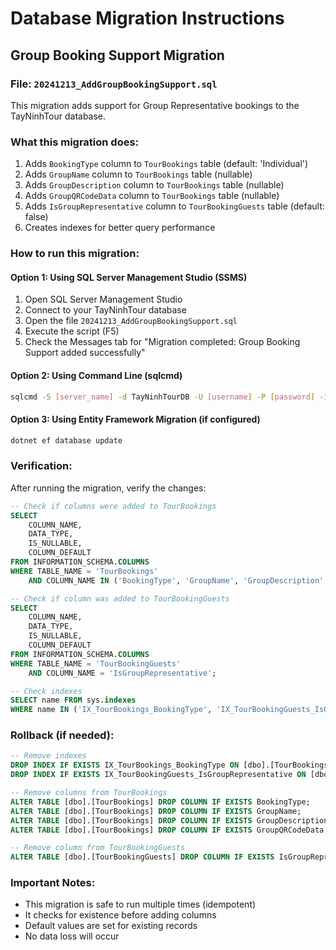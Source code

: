 # Database Migration Instructions

## Group Booking Support Migration

### File: `20241213_AddGroupBookingSupport.sql`

This migration adds support for Group Representative bookings to the TayNinhTour database.

### What this migration does:
1. Adds `BookingType` column to `TourBookings` table (default: 'Individual')
2. Adds `GroupName` column to `TourBookings` table (nullable)
3. Adds `GroupDescription` column to `TourBookings` table (nullable)
4. Adds `GroupQRCodeData` column to `TourBookings` table (nullable)
5. Adds `IsGroupRepresentative` column to `TourBookingGuests` table (default: false)
6. Creates indexes for better query performance

### How to run this migration:

#### Option 1: Using SQL Server Management Studio (SSMS)
1. Open SQL Server Management Studio
2. Connect to your TayNinhTour database
3. Open the file `20241213_AddGroupBookingSupport.sql`
4. Execute the script (F5)
5. Check the Messages tab for "Migration completed: Group Booking Support added successfully"

#### Option 2: Using Command Line (sqlcmd)
```bash
sqlcmd -S [server_name] -d TayNinhTourDB -U [username] -P [password] -i 20241213_AddGroupBookingSupport.sql
```

#### Option 3: Using Entity Framework Migration (if configured)
```bash
dotnet ef database update
```

### Verification:
After running the migration, verify the changes:

```sql
-- Check if columns were added to TourBookings
SELECT 
    COLUMN_NAME, 
    DATA_TYPE, 
    IS_NULLABLE, 
    COLUMN_DEFAULT
FROM INFORMATION_SCHEMA.COLUMNS
WHERE TABLE_NAME = 'TourBookings' 
    AND COLUMN_NAME IN ('BookingType', 'GroupName', 'GroupDescription', 'GroupQRCodeData');

-- Check if column was added to TourBookingGuests
SELECT 
    COLUMN_NAME, 
    DATA_TYPE, 
    IS_NULLABLE, 
    COLUMN_DEFAULT
FROM INFORMATION_SCHEMA.COLUMNS
WHERE TABLE_NAME = 'TourBookingGuests' 
    AND COLUMN_NAME = 'IsGroupRepresentative';

-- Check indexes
SELECT name FROM sys.indexes 
WHERE name IN ('IX_TourBookings_BookingType', 'IX_TourBookingGuests_IsGroupRepresentative');
```

### Rollback (if needed):
```sql
-- Remove indexes
DROP INDEX IF EXISTS IX_TourBookings_BookingType ON [dbo].[TourBookings];
DROP INDEX IF EXISTS IX_TourBookingGuests_IsGroupRepresentative ON [dbo].[TourBookingGuests];

-- Remove columns from TourBookings
ALTER TABLE [dbo].[TourBookings] DROP COLUMN IF EXISTS BookingType;
ALTER TABLE [dbo].[TourBookings] DROP COLUMN IF EXISTS GroupName;
ALTER TABLE [dbo].[TourBookings] DROP COLUMN IF EXISTS GroupDescription;
ALTER TABLE [dbo].[TourBookings] DROP COLUMN IF EXISTS GroupQRCodeData;

-- Remove column from TourBookingGuests
ALTER TABLE [dbo].[TourBookingGuests] DROP COLUMN IF EXISTS IsGroupRepresentative;
```

### Important Notes:
- This migration is safe to run multiple times (idempotent)
- It checks for existence before adding columns
- Default values are set for existing records
- No data loss will occur